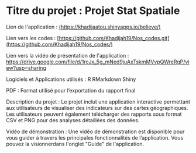 # Titre du projet : Projet Stat Spatiale 

Lien de l'application : [(https://khadijaatou.shinyapps.io/believe/)](https://khadijaatou.shinyapps.io/believe/)

Lien vers les codes : [https://github.com/Khadijah19/Nos_codes.git](https://github.com/Khadijah19/Nos_codes/)

Lien vers la vidéo de présentation de l'application : https://drive.google.com/file/d/1rcJx_5g_mNed9juAxTskmMVvpQWreRgP/view?usp=sharing

Logiciels et Applications utilisés :
R
RMarkdown
Shiny

PDF : Format utilisé pour l’exportation du rapport final

Description du projet :
Le projet inclut une application interactive permettant aux utilisateurs de visualiser des indicateurs sur des cartes géographiques. Les utilisateurs peuvent également télécharger des rapports sous format CSV et PNG pour des analyses détaillées des données.

Vidéo de démonstration :
Une vidéo de démonstration est disponible pour vous guider à travers les principales fonctionnalités de l’application. Vous pouvez la visionnerdans l'onglet "Guide" de l'application.
